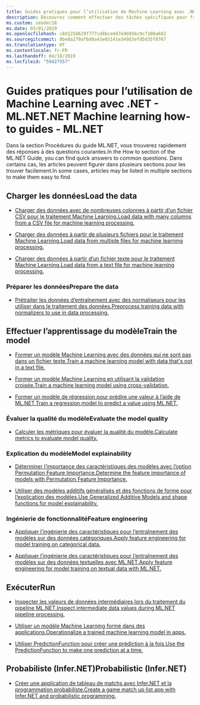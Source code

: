 ```yaml
---
title: Guides pratiques pour l’utilisation de Machine Learning avec .NET - ML.NET
description: Découvrez comment effectuer des tâches spécifiques pour faciliter la création de solutions IA personnalisées et l’intégration de Machine Learning dans vos applications .NET.
ms.custom: seodec18
ms.date: 03/01/2019
ms.openlocfilehash: c8d1258629f777cd8bced47e4b956c9cf100a682
ms.sourcegitcommit: 0be8a279af6d8a43e03141e349d3efd5d35f8767
ms.translationtype: HT
ms.contentlocale: fr-FR
ms.lasthandoff: 04/18/2019
ms.locfileid: "59427557"
---
```

# <a name="net-machine-learning-how-to-guides---mlnet"></a><span data-ttu-id="3f049-103">Guides pratiques pour l’utilisation de Machine Learning avec .NET - ML.NET</span><span class="sxs-lookup"><span data-stu-id="3f049-103">.NET Machine learning how-to guides - ML.NET</span></span>

<span data-ttu-id="3f049-104">Dans la section Procédures du guide ML.NET, vous trouverez rapidement des réponses à des questions courantes.</span><span class="sxs-lookup"><span data-stu-id="3f049-104">In the How to section of the ML.NET Guide, you can find quick answers to common questions.</span></span> <span data-ttu-id="3f049-105">Dans certains cas, les articles peuvent figurer dans plusieurs sections pour les trouver facilement.</span><span class="sxs-lookup"><span data-stu-id="3f049-105">In some cases, articles may be listed in multiple sections to make them easy to find.</span></span>

## <a name="load-the-data"></a><span data-ttu-id="3f049-106">Charger les données</span><span class="sxs-lookup"><span data-stu-id="3f049-106">Load the data</span></span>

* [<span data-ttu-id="3f049-107">Charger des données avec de nombreuses colonnes à partir d’un fichier CSV pour le traitement Machine Learning.</span><span class="sxs-lookup"><span data-stu-id="3f049-107">Load data with many columns from a CSV file for machine learning processing.</span></span>](load-data-from-mult-column-csv-ml-net.md)

* [<span data-ttu-id="3f049-108">Charger des données à partir de plusieurs fichiers pour le traitement Machine Learning.</span><span class="sxs-lookup"><span data-stu-id="3f049-108">Load data from multiple files for machine learning processing.</span></span>](load-data-from-multiple-files-ml-net.md)

* [<span data-ttu-id="3f049-109">Charger des données à partir d’un fichier texte pour le traitement Machine Learning.</span><span class="sxs-lookup"><span data-stu-id="3f049-109">Load data from a text file for machine learning processing.</span></span>](load-data-from-text-file-ml-net.md)

### <a name="prepare-the-data"></a><span data-ttu-id="3f049-110">Préparer les données</span><span class="sxs-lookup"><span data-stu-id="3f049-110">Prepare the data</span></span>

* [<span data-ttu-id="3f049-111">Prétraiter les données d’entraînement avec des normaliseurs pour les utiliser dans le traitement des données.</span><span class="sxs-lookup"><span data-stu-id="3f049-111">Preprocess training data with normalizers to use in data processing.</span></span>](normalizers-preprocess-data-ml-net.md)

## <a name="train-the-model"></a><span data-ttu-id="3f049-112">Effectuer l’apprentissage du modèle</span><span class="sxs-lookup"><span data-stu-id="3f049-112">Train the model</span></span>

* [<span data-ttu-id="3f049-113">Former un modèle Machine Learning avec des données qui ne sont pas dans un fichier texte.</span><span class="sxs-lookup"><span data-stu-id="3f049-113">Train a machine learning model with data that's not in a text file.</span></span>](load-non-file-training-data-ml-net.md)

* [<span data-ttu-id="3f049-114">Former un modèle Machine Learning en utilisant la validation croisée.</span><span class="sxs-lookup"><span data-stu-id="3f049-114">Train a machine learning model using cross-validation.</span></span>](train-cross-validation-ml-net.md)

* [<span data-ttu-id="3f049-115">Former un modèle de régression pour prédire une valeur à l’aide de ML.NET.</span><span class="sxs-lookup"><span data-stu-id="3f049-115">Train a regression model to predict a value using ML.NET.</span></span>](train-regression-model-ml-net.md)

### <a name="evaluate-the-model-quality"></a><span data-ttu-id="3f049-116">Évaluer la qualité du modèle</span><span class="sxs-lookup"><span data-stu-id="3f049-116">Evaluate the model quality</span></span>

* [<span data-ttu-id="3f049-117">Calculer les métriques pour évaluer la qualité du modèle.</span><span class="sxs-lookup"><span data-stu-id="3f049-117">Calculate metrics to evaluate model quality.</span></span>](verify-model-quality-ml-net.md)

### <a name="model-explainability"></a><span data-ttu-id="3f049-118">Explication du modèle</span><span class="sxs-lookup"><span data-stu-id="3f049-118">Model explainability</span></span>

* [<span data-ttu-id="3f049-119">Déterminer l’importance des caractéristiques des modèles avec l’option Permutation Feature Importance.</span><span class="sxs-lookup"><span data-stu-id="3f049-119">Determine the feature importance of models with Permutation Feature Importance.</span></span>](determine-global-feature-importance-in-model.md)

* [<span data-ttu-id="3f049-120">Utiliser des modèles additifs généralisés et des fonctions de forme pour l’explication des modèles.</span><span class="sxs-lookup"><span data-stu-id="3f049-120">Use Generalized Additive Models and shape functions for model explainability.</span></span>](use-gams-for-model-explainability.md)

### <a name="feature-engineering"></a><span data-ttu-id="3f049-121">Ingénierie de fonctionnalité</span><span class="sxs-lookup"><span data-stu-id="3f049-121">Feature engineering</span></span>

* [<span data-ttu-id="3f049-122">Appliquer l’ingénierie des caractéristiques pour l’entraînement des modèles sur des données catégoriques.</span><span class="sxs-lookup"><span data-stu-id="3f049-122">Apply feature engineering for model training on categorical data.</span></span>](train-model-categorical-ml-net.md)

* [<span data-ttu-id="3f049-123">Appliquer l’ingénierie des caractéristiques pour l’entraînement des modèles sur des données textuelles avec ML.NET.</span><span class="sxs-lookup"><span data-stu-id="3f049-123">Apply feature engineering for model training on textual data with ML.NET.</span></span>](train-model-textual-ml-net.md)

## <a name="run"></a><span data-ttu-id="3f049-124">Exécuter</span><span class="sxs-lookup"><span data-stu-id="3f049-124">Run</span></span>

* [<span data-ttu-id="3f049-125">Inspecter les valeurs de données intermédiaires lors du traitement du pipeline ML.NET.</span><span class="sxs-lookup"><span data-stu-id="3f049-125">Inspect intermediate data values during ML.NET pipeline processing.</span></span>](inspect-intermediate-data-ml-net.md)

* [<span data-ttu-id="3f049-126">Utiliser un modèle Machine Learning formé dans des applications.</span><span class="sxs-lookup"><span data-stu-id="3f049-126">Operationalize a trained machine learning model in apps.</span></span>](consuming-model-ml-net.md)

* [<span data-ttu-id="3f049-127">Utiliser PredictionFunction pour créer une prédiction à la fois.</span><span class="sxs-lookup"><span data-stu-id="3f049-127">Use the PredictionFunction to make one prediction at a time.</span></span>](single-predict-model-ml-net.md)

## <a name="probabilistic-infernet"></a><span data-ttu-id="3f049-128">Probabiliste (Infer.NET)</span><span class="sxs-lookup"><span data-stu-id="3f049-128">Probabilistic (Infer.NET)</span></span>

* [<span data-ttu-id="3f049-129">Créer une application de tableau de matchs avec Infer.NET et la programmation probabiliste.</span><span class="sxs-lookup"><span data-stu-id="3f049-129">Create a game match up list app with Infer.NET and probabilistic programming.</span></span>](matchup-app-infer-net.md)